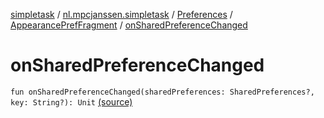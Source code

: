 [simpletask](../../../index.md) / [nl.mpcjanssen.simpletask](../../index.md) / [Preferences](../index.md) / [AppearancePrefFragment](index.md) / [onSharedPreferenceChanged](.)

# onSharedPreferenceChanged

`fun onSharedPreferenceChanged(sharedPreferences: SharedPreferences?, key: String?): Unit` [(source)](https://github.com/mpcjanssen/simpletask-android/blob/master/src/main/java/nl/mpcjanssen/simpletask/Preferences.kt#L162)